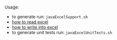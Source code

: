 Usage:

- to generate run: `javaExcelSupport.sh`
- [how to read excel](read_excel.md)
- [how to write into excel](write_excel.md)
- to generate unit tests run: `javaExcelUnitTests.sh`